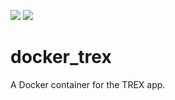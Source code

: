 [![](https://images.microbadger.com/badges/image/siaarzh/docker_trex:1.0.svg)](https://microbadger.com/images/siaarzh/docker_trex:1.0 "Get your own image badge on microbadger.com") [![](https://images.microbadger.com/badges/version/siaarzh/docker_trex:1.0.svg)](https://microbadger.com/images/siaarzh/docker_trex:1.0 "Get your own version badge on microbadger.com")

# docker_trex

A Docker container for the TREX app.
